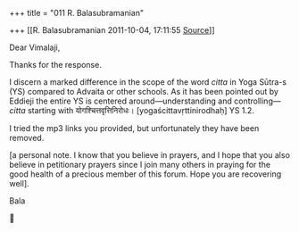 +++
title = "011 R. Balasubramanian"

+++
[[R. Balasubramanian	2011-10-04, 17:11:55 [Source](https://groups.google.com/g/samskrita/c/gKzy2cIRvoM)]]



Dear Vimalaji,



Thanks for the response.

I discern a marked difference in the scope of the word *citta* in Yoga Sūtra-s (YS) compared to Advaita or other schools. As it has been pointed out by Eddieji the entire YS is centered around—understanding and controlling—*citta* starting with योगश्चित्तवृत्तिनिरोधः। \[yogaścittavṛttinirodhaḥ\] YS 1.2.



I tried the mp3 links you provided, but unfortunately they have been removed.



\[a personal note. I know that you believe in prayers, and I hope that you also believe in petitionary prayers since I join many others in praying for the good health of a precious member of this forum. Hope you are recovering well\].



Bala



